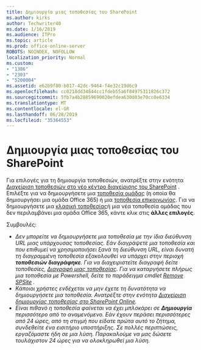 ```yaml
---
title: Δημιουργία μιας τοποθεσίας του SharePoint
ms.author: kirks
author: Techwriter40
ms.date: 1/16/2019
ms.audience: ITPro
ms.topic: article
ms.prod: office-online-server
ROBOTS: NOINDEX, NOFOLLOW
localization_priority: Normal
ms.custom:
- "1386"
- "2303"
- "5200004"
ms.assetid: e62b9f80-b017-42dc-9464-f4e32c19d6c9
ms.openlocfilehash: cc0218dd34844cc1fdeb55a6f84975311826c372
ms.sourcegitcommit: 5fb7a4b28859690020efdea630d03e70cc0e6334
ms.translationtype: MT
ms.contentlocale: el-GR
ms.lasthandoff: 06/28/2019
ms.locfileid: "35364553"
---
```

# <a name="create-a-sharepoint-site"></a>Δημιουργία μιας τοποθεσίας του SharePoint

Για επιλογές για τη δημιουργία τοποθεσιών, ανατρέξτε στην ενότητα [Διαχείριση τοποθεσιών στο νέο κέντρο διαχείρισης του SharePoint](https://docs.microsoft.com/sharepoint/manage-site-creation ) . Επιλέξτε για να δημιουργήσετε μια [τοποθεσία ομάδας](https://support.office.com/article/create-a-team-site-in-sharepoint-ef10c1e7-15f3-42a3-98aa-b5972711777d?ui=en-US&amp;rs=en-US&amp;ad=US) (η οποία θα δημιουργήσει μια ομάδα Office 365) ή μια [τοποθεσία επικοινωνίας](https://support.office.com/article/7fb44b20-a72f-4d2c-9173-fc8f59ba50eb). Για να δημιουργήσετε μια [κλασική τοποθεσίας](https://docs.microsoft.com/sharepoint/manage-sites-in-new-admin-center#create-a-site)ή μια νέα τοποθεσία ομάδας που δεν περιλαμβάνει μια ομάδα Office 365, κάντε κλικ στις **άλλες επιλογές**.
  
Συμβουλές:
- *Δεν μπορείτε να δημιουργήσετε μια τοποθεσία με την ίδια διεύθυνση URL μιας υπάρχουσας τοποθεσίας. Εάν διαγράψετε μια τοποθεσία και που επιθυμεί να χρησιμοποιήσει ξανά τη διεύθυνση URL, είναι δυνατή τη διαγραμμένη τοποθεσία εξακολουθεί να υπάρχει στην περιοχή **τοποθεσιών διαγράφηκε**. Για να διαχειριστείτε διαγραφή δείτε τοποθεσίες, [Διαγραφή μιας τοποθεσίας](https://docs.microsoft.com/sharepoint/manage-sites-in-new-admin-center#delete-a-site). Για να καταργήσετε πλήρως μια τοποθεσία με Powershell, δείτε το παράδειγμα cmdlet [Remove SPSite](https://docs.microsoft.com/sharepoint/manage-sites-in-new-admin-center#delete-a-site) .*
- *Κάποιοι χρήστες ενδέχεται να μην έχετε τη δυνατότητα να δημιουργήσετε μια τοποθεσία. Ανατρέξτε στην ενότητα [Διαχείριση δημιουργίας τοποθεσίας στο SharePoint Online](https://docs.microsoft.com/sharepoint/manage-site-creation).*
- *Είναι πιθανό η τοποθεσία φαίνεται να έχει μπλοκάρει σε **Δημιουργία** περισσότερο από το αναμενόμενο. Εάν έχουν περάσει περισσότερες από 24 ώρες, από τη στιγμή που είδατε πρώτα αυτό το ζήτημα, συνδεθείτε ένα εισιτήριο υποστήριξης. Σε πολλές περιπτώσεις, εργαζόμαστε ήδη σε μια λύση. Παρακαλούμε να μας δώσετε τουλάχιστον 24 ώρες για να ολοκληρωθεί μια λύση.*

